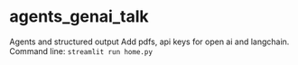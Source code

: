 # agents_genai_talk
Agents and structured output
Add pdfs, api keys for open ai and langchain.
Command line:
`streamlit run home.py`
